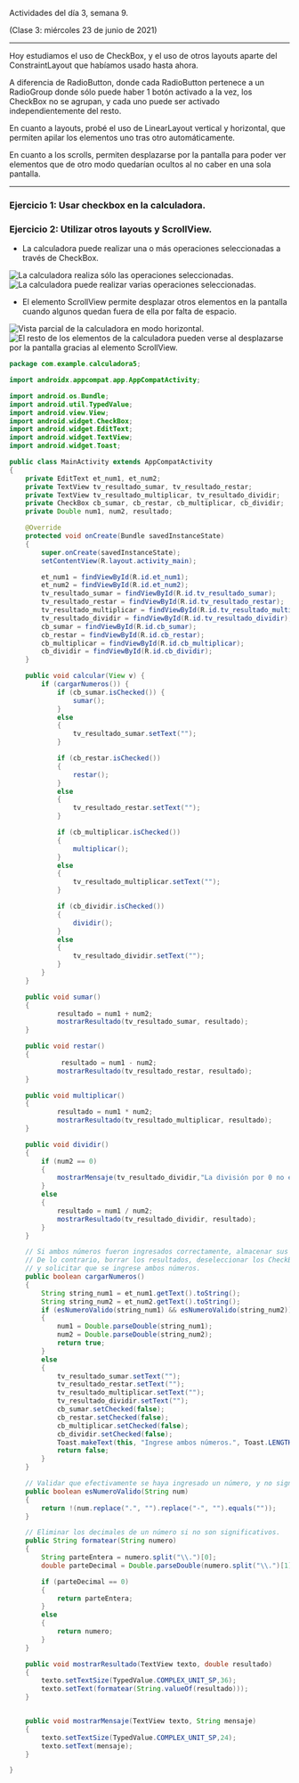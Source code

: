 Actividades del día 3, semana 9.

(Clase 3: miércoles 23 de junio de 2021)

---

Hoy estudiamos el uso de CheckBox, y el uso de otros layouts aparte del ConstraintLayout que habíamos usado hasta ahora.

A diferencia de RadioButton, donde cada RadioButton pertenece a un RadioGroup donde sólo puede haber 1 botón activado a la vez, los CheckBox no se agrupan, y cada uno puede ser activado independientemente del resto.

En cuanto a layouts, probé el uso de LinearLayout vertical y horizontal, que permiten apilar los elementos uno tras otro automáticamente.

En cuanto a los scrolls, permiten desplazarse por la pantalla para poder ver elementos que de otro modo quedarían ocultos al no caber en una sola pantalla.

---

### Ejercicio 1: Usar checkbox en la calculadora.

### Ejercicio 2: Utilizar otros layouts y ScrollView.

- La calculadora puede realizar una o más operaciones seleccionadas a través de CheckBox.

![La calculadora realiza sólo las operaciones seleccionadas.](Documentación/Calculadora5_1.jpg)
![La calculadora puede realizar varias operaciones seleccionadas.](Documentación/Calculadora5_2.jpg)

- El elemento ScrollView permite desplazar otros elementos en la pantalla cuando algunos quedan fuera de ella por falta de espacio.

![Vista parcial de la calculadora en modo horizontal.](Documentación/Calculadora5_3.jpg)
![El resto de los elementos de la calculadora pueden verse al desplazarse por la pantalla gracias al elemento ScrollView.](Documentación/Calculadora5_4.jpg)

```Java
package com.example.calculadora5;

import androidx.appcompat.app.AppCompatActivity;

import android.os.Bundle;
import android.util.TypedValue;
import android.view.View;
import android.widget.CheckBox;
import android.widget.EditText;
import android.widget.TextView;
import android.widget.Toast;

public class MainActivity extends AppCompatActivity
{
    private EditText et_num1, et_num2;
    private TextView tv_resultado_sumar, tv_resultado_restar;
    private TextView tv_resultado_multiplicar, tv_resultado_dividir;
    private CheckBox cb_sumar, cb_restar, cb_multiplicar, cb_dividir;
    private Double num1, num2, resultado;

    @Override
    protected void onCreate(Bundle savedInstanceState)
    {
        super.onCreate(savedInstanceState);
        setContentView(R.layout.activity_main);

        et_num1 = findViewById(R.id.et_num1);
        et_num2 = findViewById(R.id.et_num2);
        tv_resultado_sumar = findViewById(R.id.tv_resultado_sumar);
        tv_resultado_restar = findViewById(R.id.tv_resultado_restar);
        tv_resultado_multiplicar = findViewById(R.id.tv_resultado_multiplicar);
        tv_resultado_dividir = findViewById(R.id.tv_resultado_dividir);
        cb_sumar = findViewById(R.id.cb_sumar);
        cb_restar = findViewById(R.id.cb_restar);
        cb_multiplicar = findViewById(R.id.cb_multiplicar);
        cb_dividir = findViewById(R.id.cb_dividir);
    }

    public void calcular(View v) {
        if (cargarNumeros()) {
            if (cb_sumar.isChecked()) {
                sumar();
            }
            else
            {
                tv_resultado_sumar.setText("");
            }

            if (cb_restar.isChecked())
            {
                restar();
            }
            else
            {
                tv_resultado_restar.setText("");
            }

            if (cb_multiplicar.isChecked())
            {
                multiplicar();
            }
            else
            {
                tv_resultado_multiplicar.setText("");
            }

            if (cb_dividir.isChecked())
            {
                dividir();
            }
            else
            {
                tv_resultado_dividir.setText("");
            }
        }
    }

    public void sumar()
    {
            resultado = num1 + num2;
            mostrarResultado(tv_resultado_sumar, resultado);
    }

    public void restar()
    {
             resultado = num1 - num2;
            mostrarResultado(tv_resultado_restar, resultado);
    }

    public void multiplicar()
    {
            resultado = num1 * num2;
            mostrarResultado(tv_resultado_multiplicar, resultado);
    }

    public void dividir()
    {
        if (num2 == 0)
        {
            mostrarMensaje(tv_resultado_dividir,"La división por 0 no está definida.");
        }
        else
        {
            resultado = num1 / num2;
            mostrarResultado(tv_resultado_dividir, resultado);
        }
    }

    // Si ambos números fueron ingresados correctamente, almacenar sus valores en variables double.
    // De lo contrario, borrar los resultados, deseleccionar los CheckBox
    // y solicitar que se ingrese ambos números.
    public boolean cargarNumeros()
    {
        String string_num1 = et_num1.getText().toString();
        String string_num2 = et_num2.getText().toString();
        if (esNumeroValido(string_num1) && esNumeroValido(string_num2))
        {
            num1 = Double.parseDouble(string_num1);
            num2 = Double.parseDouble(string_num2);
            return true;
        }
        else
        {
            tv_resultado_sumar.setText("");
            tv_resultado_restar.setText("");
            tv_resultado_multiplicar.setText("");
            tv_resultado_dividir.setText("");
            cb_sumar.setChecked(false);
            cb_restar.setChecked(false);
            cb_multiplicar.setChecked(false);
            cb_dividir.setChecked(false);
            Toast.makeText(this, "Ingrese ambos números.", Toast.LENGTH_SHORT).show();
            return false;
        }
    }

    // Validar que efectivamente se haya ingresado un número, y no signos "-" o puntos sin dígitos.
    public boolean esNumeroValido(String num)
    {
        return !(num.replace(".", "").replace("-", "").equals(""));
    }

    // Eliminar los decimales de un número si no son significativos.
    public String formatear(String numero)
    {
        String parteEntera = numero.split("\\.")[0];
        double parteDecimal = Double.parseDouble(numero.split("\\.")[1]);

        if (parteDecimal == 0)
        {
            return parteEntera;
        }
        else
        {
            return numero;
        }
    }

    public void mostrarResultado(TextView texto, double resultado)
    {
        texto.setTextSize(TypedValue.COMPLEX_UNIT_SP,36);
        texto.setText(formatear(String.valueOf(resultado)));
    }


    public void mostrarMensaje(TextView texto, String mensaje)
    {
        texto.setTextSize(TypedValue.COMPLEX_UNIT_SP,24);
        texto.setText(mensaje);
    }

}
```